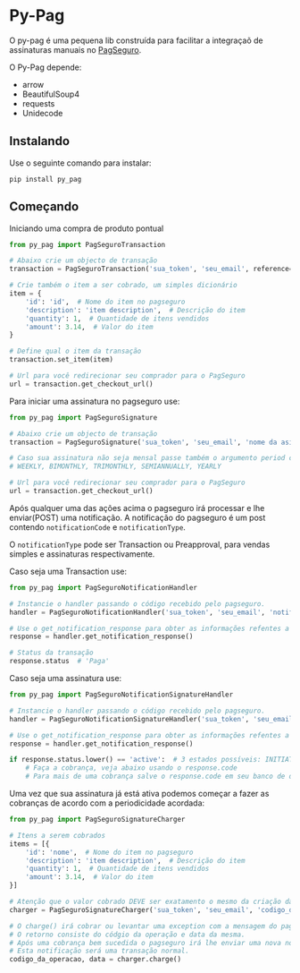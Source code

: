 # Py-Pag

O py-pag é uma pequena lib construída para facilitar a integraçaõ de assinaturas manuais no [PagSeguro](pagseguro.uol.com.br).

O Py-Pag depende:
* arrow
* BeautifulSoup4
* requests
* Unidecode

## Instalando

Use o seguinte comando para instalar:

`pip install py_pag`

## Começando

Iniciando uma compra de produto pontual

```python
from py_pag import PagSeguroTransaction

# Abaixo crie um objecto de transação
transaction = PagSeguroTransaction('sua_token', 'seu_email', reference='Referencia de seu sistema')

# Crie também o item a ser cobrado, um simples dicionário
item = {
    'id': 'id',  # Nome do item no pagseguro
    'description': 'item description',  # Descrição do item
    'quantity': 1,  # Quantidade de itens vendidos
    'amount': 3.14,  # Valor do item
}

# Define qual o item da transação
transaction.set_item(item)

# Url para você redirecionar seu comprador para o PagSeguro
url = transaction.get_checkout_url()
```

Para iniciar uma assinatura no pagseguro use:


```python
from py_pag import PagSeguroSignature

# Abaixo crie um objecto de transação
transaction = PagSeguroSignature('sua_token', 'seu_email', 'nome da asisnatura', 'descricao', price=3.14, reference='Referencia de seu sistema')

# Caso sua assinatura não seja mensal passe também o argumento period com uma das opções:
# WEEKLY, BIMONTHLY, TRIMONTHLY, SEMIANNUALLY, YEARLY

# Url para você redirecionar seu comprador para o PagSeguro
url = transaction.get_checkout_url()
```

Após qualquer uma das ações acima o pagseguro irá processar e lhe enviar(POST) uma notificação.
A notificação do pagseguro é um post contendo `notificationCode` e `notificationType`.

O `notificationType` pode ser Transaction ou Preapproval, para vendas simples e assinaturas respectivamente.

Caso seja uma Transaction use:

```python
from py_pag import PagSeguroNotificationHandler

# Instancie o handler passando o código recebido pelo pagseguro.
handler = PagSeguroNotificationHandler('sua_token', 'seu_email', 'notificationCode')

# Use o get_notification_response para obter as informações refentes a essa transação
response = handler.get_notification_response()

# Status da transação
response.status  # 'Paga'
```


Caso seja uma assinatura use:


```python
from py_pag import PagSeguroNotificationSignatureHandler

# Instancie o handler passando o código recebido pelo pagseguro.
handler = PagSeguroNotificationSignatureHandler('sua_token', 'seu_email', 'notificationCode')

# Use o get_notification_response para obter as informações refentes a essa transação
response = handler.get_notification_response()

if response.status.lower() == 'active':  # 3 estados possíveis: INITIATED, PENDING e ACTIVE
    # Faça a cobrança, veja abaixo usando o response.code
    # Para mais de uma cobrança salve o response.code em seu banco de dados
```

Uma vez que sua assinatura já está ativa podemos começar a fazer as cobranças de acordo com a periodicidade acordada:


```python
from py_pag import PagSeguroSignatureCharger

# Itens a serem cobrados
items = [{
    'id': 'nome',  # Nome do item no pagseguro
    'description': 'item description',  # Descrição do item
    'quantity': 1,  # Quantidade de itens vendidos
    'amount': 3.14,  # Valor do item
}]

# Atenção que o valor cobrado DEVE ser exatamento o mesmo da criação da assinatura
charger = PagSeguroSignatureCharger('sua_token', 'seu_email', 'codigo_da_assinatura', items)

# O charge() irá cobrar ou levantar uma exception com a mensagem do pagseguro
# O retorno consiste do códgio da operação e data da mesma.
# Após uma cobrança bem sucedida o pagseguro irá lhe enviar uma nova notificação indicando que algo foi pago
# Esta notificação será uma transação normal.
codigo_da_operacao, data = charger.charge()
```
